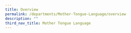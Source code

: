 ```yaml
---
title: Overview
permalink: /departments/Mother-Tongue-Language/overview
description: ""
third_nav_title: Mother Tongue Language
---
```

